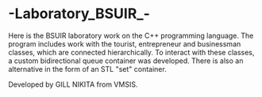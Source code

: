 # -Laboratory_BSUIR_-

Here is the BSUIR laboratory work on the C++ programming language. 
The program includes work with the tourist, entrepreneur and businessman classes, which are connected hierarchically. 
To interact with these classes, a custom bidirectional queue container was developed. 
There is also an alternative in the form of an STL "set" container.

Developed by GILL NIKITA from VMSIS.
